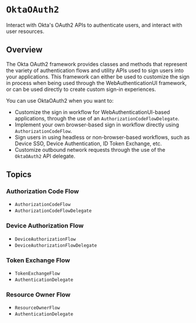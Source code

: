 # ``OktaOAuth2``

Interact with Okta's OAuth2 APIs to authenticate users, and interact with user resources.

## Overview

The Okta OAuth2 framework provides classes and methods that represent the variety of authentication flows and utility APIs used to sign users into your applications. This framework can either be used to customize the sign in process when being used through the WebAuthenticationUI framework, or can be used directly to create custom sign-in experiences.

You can use OktaOAuth2 when you want to:

* Customize the sign in workflow for WebAuthenticationUI-based applications, through the use of an ``AuthorizationCodeFlowDelegate``.
* Implement your own browser-based sign in workflow directly using ``AuthorizationCodeFlow``.
* Sign users in using headless or non-browser-based workflows, such as Device SSO, Device Authentication, ID Token Exchange, etc.
* Customize outbound network requests through the use of the ``OktaOAuth2`` API delegate.

## Topics

### Authorization Code Flow

- ``AuthorizationCodeFlow``
- ``AuthorizationCodeFlowDelegate``

### Device Authorization Flow

- ``DeviceAuthorizationFlow``
- ``DeviceAuthorizationFlowDelegate``

### Token Exchange Flow

- ``TokenExchangeFlow``
- ``AuthenticationDelegate``

### Resource Owner Flow

- ``ResourceOwnerFlow``
- ``AuthenticationDelegate``
